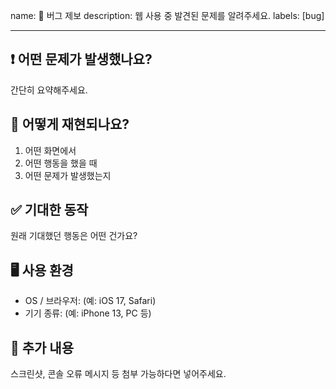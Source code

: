 name: 🐞 버그 제보
description: 웹 사용 중 발견된 문제를 알려주세요.
labels: [bug]

---

## ❗ 어떤 문제가 발생했나요?

간단히 요약해주세요.

## 🔁 어떻게 재현되나요?

1. 어떤 화면에서
2. 어떤 행동을 했을 때
3. 어떤 문제가 발생했는지

## ✅ 기대한 동작

원래 기대했던 행동은 어떤 건가요?

## 🖥 사용 환경

- OS / 브라우저: (예: iOS 17, Safari)
- 기기 종류: (예: iPhone 13, PC 등)

## 💬 추가 내용

스크린샷, 콘솔 오류 메시지 등 첨부 가능하다면 넣어주세요.
